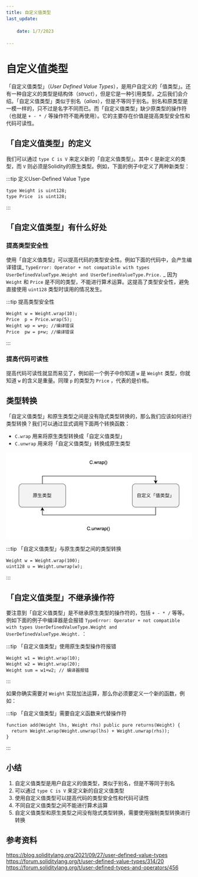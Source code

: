 ```yaml
---
title: 自定义值类型
last_update:

    date: 1/7/2023

---
```


# 自定义值类型

「自定义值类型」（*User Defined Value Types*），是用户自定义的「值类型」。还有一种自定义的类型是结构体（*struct*），但是它是一种引用类型，之后我们会介绍。「自定义值类型」类似于别名（*alias*），但是不等同于别名。别名和原类型是一模一样的，只不过是名字不同而已。而「自定义值类型」缺少原类型的操作符（也就是 `+ - * /` 等操作符不能再使用）。它的主要存在价值是提高类型安全性和代码可读性。

## 「自定义值类型」的定义

我们可以通过 `type C is V` 来定义新的「自定义值类型」。其中 `C` 是新定义的类型，而 `V` 则必须是Solidity的原生类型。例如，下面的例子中定义了两种新类型：

:::tip 定义User-Defined Value Type

```solidity
type Weight is uint128;
type Price  is uint128;
```

:::

## 「自定义值类型」有什么好处

### 提高类型安全性

使用「自定义值类型」可以提高代码的类型安全性。例如下面的代码中，会产生编译错误_ `TypeError: Operator + not compatible with types UserDefinedValueType.Weight and UserDefinedValueType.Price.` _ 因为 `Weight` 和 `Price` 是不同的类型，不能进行算术运算。这提高了类型安全性，避免直接使用 `uint128` 类型时误用的情况发生。

:::tip 提高类型安全性

```solidity
Weight w = Weight.wrap(10);
Price  p = Price.wrap(5);
Weight wp = w+p; //编译错误
Price  pw = p+w; //编译错误
```

:::

### 提高代码可读性

提高代码可读性就显而易见了，例如前一个例子中你知道 `w` 是 `Weight` 类型，你就知道 `w` 的含义是重量。同理 `p` 的类型为 `Price` ，代表的是价格。

## 类型转换

「自定义值类型」和原生类型之间是没有隐式类型转换的，那么我们应该如何进行类型转换？我们可以通过显式调用下面两个转换函数：

* `C.wrap`    用来将原生类型转换成「自定义值类型」
* `C.unwrap` 用来将「自定义值类型」转换成原生类型

![Untitled](assets/user-defined-types/Untitled.png)

:::tip 「自定义值类型」与原生类型之间的类型转换

```solidity
Weight w = Weight.wrap(100);
uint128 u = Weight.unwrap(w);
```

:::

## 「自定义值类型」不继承操作符

要注意到「自定义值类型」是不继承原生类型的操作符的，包括 `+ - * /` 等等。例如下面的例子中编译器是会报错 `TypeError: Operator + not compatible with types UserDefinedValueType.Weight and UserDefinedValueType.Weight.` ：

:::tip 「自定义值类型」使用原生类型操作符报错

```solidity
Weight w1 = Weight.wrap(10);
Weight w2 = Weight.wrap(20);
Weight sum = w1+w2; // 编译器报错
```

:::

如果你确实需要对 `Weight` 实现加法运算，那么你必须要定义一个新的函数，例如：

:::tip 「自定义值类型」需要自定义函数来代替操作符

```solidity
function add(Weight lhs, Weight rhs) public pure returns(Weight) {
  return Weight.wrap(Weight.unwrap(lhs) + Weight.unwrap(rhs));
}
```

:::

## 小结

1. 自定义值类型是用户自定义的值类型，类似于别名，但是不等同于别名
2. 可以通过 `type C is V` 来定义新的自定义值类型
3. 使用自定义值类型可以提高代码的类型安全性和代码可读性
4. 不同自定义值类型之间不能进行算术运算
5. 自定义值类型和原生类型之间没有隐式类型转换，需要使用强制类型转换进行转换

## 参考资料

https://blog.soliditylang.org/2021/09/27/user-defined-value-types
https://forum.soliditylang.org/t/user-defined-value-types/314/20
https://forum.soliditylang.org/t/user-defined-types-and-operators/456
